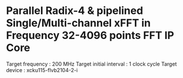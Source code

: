 # Parallel Radix-4 & pipelined Single/Multi-channel xFFT in Frequency 32-4096 points FFT IP Core

Target frequency : 200 MHz
Target initial interval : 1 clock cycle
Target device : xcku115-flvb2104-2-i

